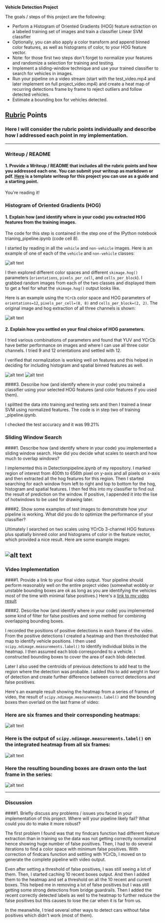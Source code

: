 **Vehicle Detection Project**

The goals / steps of this project are the following:

* Perform a Histogram of Oriented Gradients (HOG) feature extraction on a labeled training set of images and train a classifier Linear SVM classifier
* Optionally, you can also apply a color transform and append binned color features, as well as histograms of color, to your HOG feature vector. 
* Note: for those first two steps don't forget to normalize your features and randomize a selection for training and testing.
* Implement a sliding-window technique and use your trained classifier to search for vehicles in images.
* Run your pipeline on a video stream (start with the test_video.mp4 and later implement on full project_video.mp4) and create a heat map of recurring detections frame by frame to reject outliers and follow detected vehicles.
* Estimate a bounding box for vehicles detected.

[//]: # (Image References)
[image1]: ./examples/car_not_car.png
[image2]: ./output_images/hog1.png
[image3]: ./output_images/features_before_normalization.png
[image4]: ./output_images/normalized_features.png
[image8]: ./examples/sliding_window.jpg
[image9]: ./examples/bboxes_and_heat.png
[image10]: ./examples/labels_map.png
[image11]: ./examples/output_bboxes.png
[video1]: ./project_video_output.mp4


## [Rubric](https://review.udacity.com/#!/rubrics/513/view) Points
### Here I will consider the rubric points individually and describe how I addressed each point in my implementation.  

---
### Writeup / README

#### 1. Provide a Writeup / README that includes all the rubric points and how you addressed each one.  You can submit your writeup as markdown or pdf.  [Here](https://github.com/udacity/CarND-Vehicle-Detection/blob/master/writeup_template.md) is a template writeup for this project you can use as a guide and a starting point.  

You're reading it!

### Histogram of Oriented Gradients (HOG)

#### 1. Explain how (and identify where in your code) you extracted HOG features from the training images.

The code for this step is contained in the step one of the IPython notebook trianing_pipeline.ipynb (code cell 8).  

I started by reading in all the `vehicle` and `non-vehicle` images.  Here is an example of one of each of the `vehicle` and `non-vehicle` classes:

![alt text][image1]


I then explored different color spaces and different `skimage.hog()` parameters (`orientations`, `pixels_per_cell`, and `cells_per_block`).  I grabbed random images from each of the two classes and displayed them to get a feel for what the `skimage.hog()` output looks like.

Here is an example using the `YCrCb` color space and HOG parameters of `orientations=12`, `pixels_per_cell=(8, 8)` and `cells_per_block=(2, 2)`. The original image and hog extraction of all three channels is shown:


![alt text][image2]

#### 2. Explain how you settled on your final choice of HOG parameters.

I tried various combinations of parameters and found that YUV and YCrCb have better performance on images and where I can use all three color channels. I tried 9 and 12 orientations and settled with 12.

I verified that normalization is working well on features and this helped in deciding for including histogram and spatial binned features as well.

![alt text][image3]
![alt text][image4]

####3. Describe how (and identify where in your code) you trained a classifier using your selected HOG features (and color features if you used them).

I splitted the data into training and testing sets and then I trained a linear SVM using normalized features. The code is in step two of training _pipeline.ipynb.

I checked the test accuracy and it was 99.21%

### Sliding Window Search

####1. Describe how (and identify where in your code) you implemented a sliding window search.  How did you decide what scales to search and how much to overlap windows?

I implemented this in Detectionpipeline.ipynb of my repository. I marked region of interest from 400th to 656th pixel on y-axis and all pixels on x-axis and then extracted all the hog features for this region. Then I started searching for each window from left to right and top to bottom for the hog, histogram and spatial features. I then fed this into my classifier to find out the result of prediction on the window. If positive, I appended it into the lise of hotwindows to be used for drawing later.

####2. Show some examples of test images to demonstrate how your pipeline is working.  What did you do to optimize the performance of your classifier?

Ultimately I searched on two scales using YCrCb 3-channel HOG features plus spatially binned color and histograms of color in the feature vector, which provided a nice result.  Here are some example images:

![alt text][image8]
---

### Video Implementation

####1. Provide a link to your final video output.  Your pipeline should perform reasonably well on the entire project video (somewhat wobbly or unstable bounding boxes are ok as long as you are identifying the vehicles most of the time with minimal false positives.)
Here's a [link to my video result](./project_video_output.mp4)


####2. Describe how (and identify where in your code) you implemented some kind of filter for false positives and some method for combining overlapping bounding boxes.

I recorded the positions of positive detections in each frame of the video.  From the positive detections I created a heatmap and then thresholded that map to identify vehicle positions.  I then used `scipy.ndimage.measurements.label()` to identify individual blobs in the heatmap.  I then assumed each blob corresponded to a vehicle.  I constructed bounding boxes to cover the area of each blob detected.

Later I also used the centroids of previous detections to add heat to the region where the detection was probable. I added this to add weight in favor of detection and create further difference between correct detections and false positives.

Here's an example result showing the heatmap from a series of frames of video, the result of `scipy.ndimage.measurements.label()` and the bounding boxes then overlaid on the last frame of video:

### Here are six frames and their corresponding heatmaps:

![alt text][image9]

### Here is the output of `scipy.ndimage.measurements.label()` on the integrated heatmap from all six frames:
![alt text][image10]

### Here the resulting bounding boxes are drawn onto the last frame in the series:
![alt text][image11]

---

### Discussion

####1. Briefly discuss any problems / issues you faced in your implementation of this project.  Where will your pipeline likely fail?  What could you do to make it more robust?

The first problem I found was that my findcars function had different feature extraction than in training so the data was not getting correctly normalized hence showing huge number of false positives. Then, I had to do several iterations to find a color space with minimum false positives. With correction of findcars function and settling with YCrCb, I moved on to generate the complete pipeline with video output.

Even after setting a threshold of false positives, I was still seeing a lot of them. Then, I started caching 10 recent boxes output. And then I added them to the heatmap and set a threshold on all the 10 recent and current boxes. This helped me in removing a lot of false positives but I was still getting some strong detections from bridge guardrails. Then I added the recent correctly detected labels as well to the heatmap to further reduce the false positives but this causes to lose the car when it is far from us.

In the meanwhile, I tried several other ways to detect cars without false positives which didn't work (most of them).

